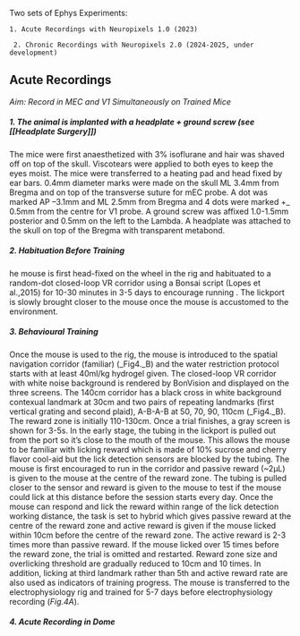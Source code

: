 Two sets of Ephys Experiments:

	1. Acute Recordings with Neuropixels 1.0 (2023)

	 2. Chronic Recordings with Neuropixels 2.0 (2024-2025, under development)


## Acute Recordings

*Aim: Record in MEC and V1 Simultaneously on Trained Mice*
##### 1. The animal is implanted with a headplate + ground screw (see [[Headplate Surgery]])
The mice were first anaesthetized with 3% isoflurane and hair was shaved off on top of the skull. Viscotears were applied to both eyes to keep the eyes moist. The mice were transferred to a heating pad and head fixed by ear bars. 0.4mm diameter marks were made on the skull ML 3.4mm from Bregma and on top of the transverse suture for mEC probe. A dot was marked AP –3.1mm and ML 2.5mm from Bregma and 4 dots were marked +_ 0.5mm from the centre for V1 probe. A ground screw was affixed 1.0-1.5mm posterior and 0.5mm on the left to the Lambda. A headplate was attached to the skull on top of the Bregma with transparent metabond.
##### 2. Habituation Before Training
he mouse is first head-fixed on the wheel in the rig and habituated to a random-dot closed-loop VR corridor using a Bonsai script (Lopes et al.,2015) for 10-30 minutes in 3-5 days to encourage running . The lickport is slowly brought closer to the mouse once the mouse is accustomed to the environment.

##### 3. Behavioural Training
Once the mouse is used to the rig, the mouse is introduced to the spatial navigation corridor (familiar) (_Fig4._B) and the water restriction protocol starts with at least 40ml/kg hydrogel given. The closed-loop VR corridor with white noise background is rendered by BonVision and displayed on the three screens. The 140cm corridor has a black cross in white background contexual landmark at 30cm and two pairs of repeating landmarks (first vertical grating and second plaid), A-B-A-B at 50, 70, 90, 110cm (_Fig4._B). The reward zone is initially 110-130cm. Once a trial finishes, a gray screen is shown for 3-5s. In the early stage, the tubing in the lickport is pulled out from the port so it’s close to the mouth of the mouse. This allows the mouse to be familiar with licking reward which is made of 10% sucrose and cherry flavor cool-aid but the lick detection sensors are blocked by the tubing. The mouse is first encouraged to run in the corridor and passive reward (~2μL) is given to the mouse at the centre of the reward zone. The tubing is pulled closer to the sensor and reward is given to the mouse to test if the mouse could lick at this distance before the session starts every day. Once the mouse can respond and lick the reward within range of the lick detection working distance, the task is set to hybrid which gives passive reward at the centre of the reward zone and active reward is given if the mouse licked within 10cm before the centre of the reward zone. The active reward is 2-3 times more than passive reward. If the mouse licked over 15 times before the reward zone, the trial is omitted and restarted. Reward zone size and overlicking threshold are gradually reduced to 10cm and 10 times. In addition, licking at third landmark rather than 5th and active reward rate are also used as indicators of training progress. The mouse is transferred to the electrophysiology rig and trained for 5-7 days before electrophysiology recording (_Fig.4A_).


##### 4. Acute Recording in Dome